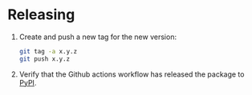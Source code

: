 # Releasing

1. Create and push a new tag for the new version:

    ```sh
    git tag -a x.y.z
    git push x.y.z
    ```

2. Verify that the Github actions workflow has released the package to [PyPI](https://pypi.org/project/nhsuk-frontend-jinja/).